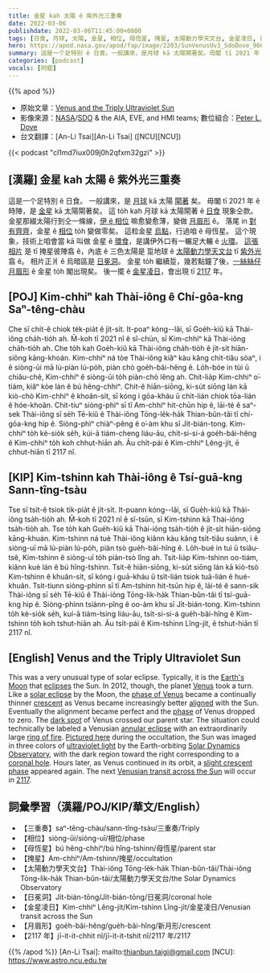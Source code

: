```yaml
---
title: 金星 kah 太陽 ê 紫外光三重奏
date: 2022-03-06
publishdate: 2022-03-06T11:45:00+0800
tags: [日食, 月球, 太陽, 金星, 相位, 母恆星, 掩星, 太陽動力學天文台, 金星凌日, 日冕洞, 相位]
hero: https://apod.nasa.gov/apod/fap/image/2203/SunVenusUv3_SdoDove_960_annotated.jpg
summary: 這是一个足特別 ê 日食。一般講來，是月球 kā 太陽閘著矣。毋閣 tī 2021 年 ê 時陣，是金星 kā 太陽閘著矣。
categories: [podcast]
vocals: [阿錕]
---
```


{{% apod %}}

- 原始文章：[Venus and the Triply Ultraviolet Sun](https://apod.nasa.gov/apod/ap220306.html)
- 影像來源：[NASA](https://www.nasa.gov/)/[SDO](https://sdo.gsfc.nasa.gov/) & the AIA, EVE, and HMI teams; 數位組合：[Peter L. Dove](http://www.flickr.com/photos/pldove/)
- 台文翻譯：[An-Li Tsai][An-Li Tsai] ([NCU][NCU])

{{< podcast "cl1md7iux009j0h2qfxm32gzi" >}}

## [漢羅] 金星 kah 太陽 ê 紫外光三重奏
這是一个足特別 ê 日食。
一般講來，是 [月球][Earth's Moon] kā 太陽 [閘著][eclipses] 矣。
毋閣 tī 2021 年 ê 時陣，是 [金星][Venus] kā 太陽閘著矣。
這 to̍h kah 月球 kā 太陽閘著 ê [日食][solar eclipse] 現象仝款。
金星那綴太陽行到仝一條線，[伊 ê 相位][phase of Venus] 嘛愈變愈薄，變做 [月眉形][crescent t] ê。
落尾 in [對有齊齊][aligned]，金星 ê [相位][phase] to̍h 變做零矣。
這粒金星 [烏點][dark spot]，行過咱 ê 母恆星。
這个現象，技術上咱會當 kā 叫做 金星 ê [環食][annular eclipse]，是講伊外口有一輾足大輾 ê [火環][ring of fire]。
[這張相片][Pictured here] 是 tī 掩星彼陣翕 ê，內底 ê 三色太陽是 踅地球 ê [太陽動力學天文台][Solar Dynamics Observatory] tī [紫外光][ultraviolet light] 翕 ê。
相片正爿 ê 烏暗區是 [日冕洞][coronal hole]。
金星 to̍h 繼續踅，幾若點鐘了後，[一絲絲仔月眉形][slight crescent phase] ê 金星 to̍h 閣出現矣。
後一擺 ê [金星凌日][Venusian transit across the Sun]，會出現 tī [2117][2117] 年。

## [POJ] Kim-chhiⁿ kah Thài-iông ê Chí-gōa-kng Saⁿ-têng-chàu
Che sī chi̍t-ê chiok te̍k-pia̍t ê ji̍t-si̍t.
It-poaⁿ kóng--lâi, sī Goe̍h-kiû kā Thài-iông cha̍h-tio̍h ah.
M̄-koh tī 2021 nî ê sî-chūn, sī Kim-chhiⁿ kā Thài-iông cha̍h-tio̍h ah.
Che to̍h kah Goe̍h-kiû kā Thài-iông cha̍h-tio̍h ê ji̍t-si̍t hiān-siōng kāng-khoán.
Kim-chhiⁿ ná tòe Thài-iông kiâⁿ kàu kâng chi̍t-tiâu sòaⁿ, i ê siòng-ūi mā lú-piàn lú-po̍h, piàn chò goe̍h-bâi-hêng ê.
Lo̍h-bóe in tùi ū chiâu-chê, Kim-chhiⁿ ê siòng-ūi to̍h piàn-chò lêng ah.
Chit-lia̍p Kim-chhiⁿ o͘-tiám, kiâⁿ kòe lán ê bú hêng-chhiⁿ.
Chit-ê hiān-siōng, ki-su̍t siōng lán kā kiò-chò Kim-chhiⁿ ê khoân-si̍t, sī kóng i gōa-kháu ū chi̍t-lián chiok tōa-lián ê hóe-khoân.
Chit-tiuⁿ siòng-phìⁿ sī tī Am-chhiⁿ hit-chūn hip ê, lāi-té ê saⁿ-sek Thài-iông sī se̍h Tē-kiû ê Thài-iông Tōng-le̍k-ha̍k Thian-bûn-tâi tī chí-gōa-kng hip ê.
Siòng-phìⁿ chiàⁿ-pêng ê o͘-àm khu sī Ji̍t-bián-tong.
Kim-chhiⁿ to̍h kè-sio̍k se̍h, kúi-ā tiám-cheng liáu-āu, chi̍t-si-si-á goe̍h-bâi-hêng ê Kim-chhiⁿ to̍h koh chhut-hiān ah.
Āu chi̍t-pái ê Kim-chhiⁿ Lêng-ji̍t, ē chhut-hiān tī 2117 nî.


## [KIP] Kim-tshinn kah Thài-iông ê Tsí-guā-kng Sann-tîng-tsàu
Tse sī tsi̍t-ê tsiok ti̍k-pia̍t ê ji̍t-si̍t.
It-puann kóng--lâi, sī Gue̍h-kiû kā Thài-iông tsa̍h-tio̍h ah.
M̄-koh tī 2021 nî ê sî-tsūn, sī Kim-tshinn kā Thài-iông tsa̍h-tio̍h ah.
Tse to̍h kah Gue̍h-kiû kā Thài-iông tsa̍h-tio̍h ê ji̍t-si̍t hiān-siōng kāng-khuán.
Kim-tshinn ná tuè Thài-iông kiânn kàu kâng tsi̍t-tiâu suànn, i ê siòng-uī mā lú-piàn lú-po̍h, piàn tsò gue̍h-bâi-hîng ê.
Lo̍h-bué in tuì ū tsiâu-tsê, Kim-tshinn ê siòng-uī to̍h piàn-tsò lîng ah.
Tsit-lia̍p Kim-tshinn oo-tiám, kiânn kuè lán ê bú hîng-tshinn.
Tsit-ê hiān-siōng, ki-su̍t siōng lán kā kiò-tsò Kim-tshinn ê khuân-si̍t, sī kóng i guā-kháu ū tsi̍t-lián tsiok tuā-lián ê hué-khuân.
Tsit-tiunn siòng-phìnn sī tī Am-tshinn hit-tsūn hip ê, lāi-té ê sann-sik Thài-iông sī se̍h Tē-kiû ê Thài-iông Tōng-li̍k-ha̍k Thian-bûn-tâi tī tsí-guā-kng hip ê.
Siòng-phìnn tsiànn-pîng ê oo-àm khu sī Ji̍t-bián-tong.
Kim-tshinn to̍h kè-sio̍k se̍h, kuí-ā tiám-tsing liáu-āu, tsi̍t-si-si-á gue̍h-bâi-hîng ê Kim-tshinn to̍h koh tshut-hiān ah.
Āu tsi̍t-pái ê Kim-tshinn Lîng-ji̍t, ē tshut-hiān tī 2117 nî.

## [English] Venus and the Triply Ultraviolet Sun

This was a very unusual type of solar eclipse.
Typically, it is the [Earth's Moon][Earth's Moon] that [eclipses][eclipses] the Sun.
In 2012, though, the planet [Venus][Venus] took a turn.
Like a [solar eclipse][solar eclipse] by the Moon, the [phase of Venus][phase of Venus] became a continually thinner [crescent][crescent e] as Venus became increasingly better [aligned][aligned] with the Sun.
Eventually the alignment became perfect and the [phase][phase] of Venus dropped to zero.
The [dark spot][dark spot] of Venus crossed our parent star.
The situation could technically be labeled a Venusian [annular eclipse][annular eclipse] with an extraordinarily large [ring of fire][ring of fire].
[Pictured here][Pictured here] during the occultation, the Sun was imaged in three colors of [ultraviolet light][ultraviolet light] by the Earth-orbiting [Solar Dynamics Observatory][Solar Dynamics Observatory], with the dark region toward the right corresponding to a [coronal hole][coronal hole].
Hours later, as Venus continued in its orbit, a [slight crescent phase][slight crescent phase] appeared again.
The next [Venusian transit across the Sun][Venusian transit across the Sun] will occur in [2117][2117].

## 詞彙學習（漢羅/POJ/KIP/華文/English）
- 【三重奏】saⁿ-têng-chàu/sann-tîng-tsàu/三重奏/Triply
- 【相位】siòng-ūi/siòng-uī/相位/phase
- 【母恆星】bú hêng-chhiⁿ/bú hîng-tshinn/母恆星/parent star
- 【掩星】Am-chhiⁿ/Am-tshinn/掩星/occultation
- 【太陽動力學天文台】Thài-iông Tōng-le̍k-ha̍k Thian-bûn-tâi/Thài-iông Tōng-li̍k-ha̍k Thian-bûn-tâi/太陽動力學天文台/the Solar Dynamics Observatory
- 【日冕洞】Ji̍t-bián-tōng/Ji̍t-bián-tōng/日冕洞/coronal hole
- 【金星凌日】Kim-chhiⁿ Lêng-ji̍t/Kim-tshinn Lîng-ji̍t/金星凌日/Venusian transit across the Sun
- 【月眉形】goe̍h-bâi-hêng/gue̍h-bâi-hîng/新月形/crescent
- 【2117 年】jī-it-it-chhit nî/jī-it-it-tshit nî/2117 年/2117

{{% /apod %}}
[An-Li Tsai]: mailto:thianbun.taigi@gmail.com
[NCU]: https://www.astro.ncu.edu.tw


[Earth's Moon]:http://en.wikipedia.org/wiki/Moon
[eclipses]:http://xjubier.free.fr/en/site_pages/SolarEclipsesGoogleMaps.html
[Venus]:https://solarsystem.nasa.gov/planets/venus/in-depth/
[solar eclipse]:https://apod.nasa.gov/apod/ap121117.html
[phase of Venus]:http://astrosun2.astro.cornell.edu/academics/courses/astro201/venus_phase.htm
[crescent e]:https://apod.nasa.gov/apod/ap210725.html
[crescent t]:https://apod.tw/daily/20210725/
[aligned]:https://www.lifewithcats.tv/wp-content/uploads/2015/02/yhkjnmkjhgfdge.jpg
[phase]:https://apod.nasa.gov/apod/ap030810.html
[dark spot]:https://apod.nasa.gov/apod/ap120611.html
[annular eclipse]:https://www.nasa.gov/audience/forstudents/5-8/features/nasa-knows/what-is-an-eclipse-58
[ring of fire]:https://apod.nasa.gov/apod/ap200615.html
[Pictured here]:http://www.flickr.com/photos/pldove/7344307970/in/photostream/
[ultraviolet light]:https://science.nasa.gov/ems/10_ultravioletwaves
[Solar Dynamics Observatory]:https://sdo.gsfc.nasa.gov/
[coronal hole]:https://apod.nasa.gov/apod/ap100828.html
[slight crescent phase]:https://apod.nasa.gov/apod/ap130814.html
[Venusian transit across the Sun]:https://en.wikipedia.org/wiki/Transit_of_Venus#Past_and_future_transits
[2117]:https://en.wikipedia.org/wiki/22nd_century#Transits_and_occultations
